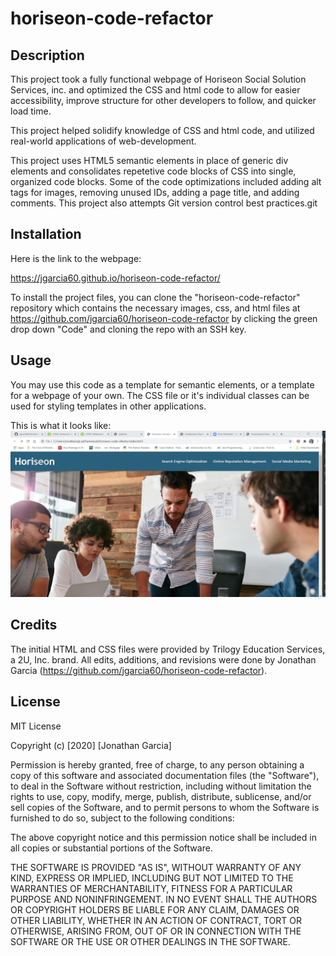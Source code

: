 # horiseon-code-refactor

## Description

This project took a fully functional webpage of Horiseon Social Solution Services, inc. and optimized the CSS and html code to allow for easier accessibility, improve structure for other developers to follow, and quicker load time. 

This project helped solidify knowledge of CSS and html code, and utilized real-world applications of web-development. 

This project uses HTML5 semantic elements in place of generic div elements and consolidates repetetive code blocks of CSS into single, organized code blocks. Some of the code optimizations included adding alt tags for images, removing unused IDs, adding a page title, and adding comments. This project also attempts Git version control best practices.git 


## Installation

Here is the link to the webpage:

https://jgarcia60.github.io/horiseon-code-refactor/ 

To install the project files, you can clone the "horiseon-code-refactor" repository which contains the necessary images, css, and html files at https://github.com/jgarcia60/horiseon-code-refactor by clicking the green drop down "Code" and cloning the repo with an SSH key.  


## Usage

You may use this code as a template for semantic elements, or a template for a webpage of your own. The CSS file or it's individual classes can be used for styling templates in other applications. 

This is what it looks like:
![screenshot](./assets/images/Homework-1-Screenshot.jpg)

## Credits

The initial HTML and CSS files were provided by Trilogy Education Services, a 2U, Inc. brand. All edits, additions, and revisions were done by Jonathan Garcia (https://github.com/jgarcia60/horiseon-code-refactor).

## License

MIT License

Copyright (c) [2020] [Jonathan Garcia]

Permission is hereby granted, free of charge, to any person obtaining a copy
of this software and associated documentation files (the "Software"), to deal
in the Software without restriction, including without limitation the rights
to use, copy, modify, merge, publish, distribute, sublicense, and/or sell
copies of the Software, and to permit persons to whom the Software is
furnished to do so, subject to the following conditions:

The above copyright notice and this permission notice shall be included in all
copies or substantial portions of the Software.

THE SOFTWARE IS PROVIDED "AS IS", WITHOUT WARRANTY OF ANY KIND, EXPRESS OR
IMPLIED, INCLUDING BUT NOT LIMITED TO THE WARRANTIES OF MERCHANTABILITY,
FITNESS FOR A PARTICULAR PURPOSE AND NONINFRINGEMENT. IN NO EVENT SHALL THE
AUTHORS OR COPYRIGHT HOLDERS BE LIABLE FOR ANY CLAIM, DAMAGES OR OTHER
LIABILITY, WHETHER IN AN ACTION OF CONTRACT, TORT OR OTHERWISE, ARISING FROM,
OUT OF OR IN CONNECTION WITH THE SOFTWARE OR THE USE OR OTHER DEALINGS IN THE
SOFTWARE.

